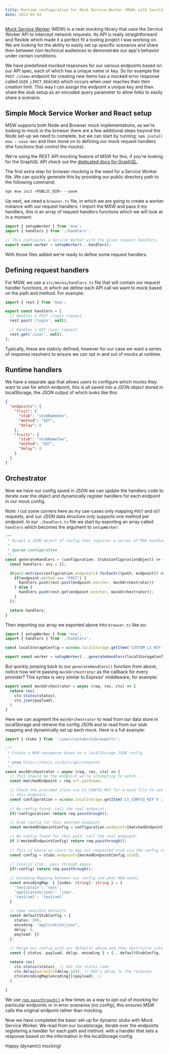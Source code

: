 ```yaml
---
title: Runtime configuration for Mock Service Worker (MSW) with localStorage
date: 2023-04-03
---
```


[Mock Service Worker](https://mswjs.io) (MSW) is a neat mocking library that uses the Service
Worker API to intercept network requests. Its API is really straightforward and flexible which made 
it a perfect fit a tooling project I was working on. We are looking for the ability to easily set up
specific scenarios and share then between non-technical audiences to demonstrate our app's behavior 
under certain conditions.

We have predefined mocked responses for our various endpoints based on our API spec, each of which 
has a unique name or key. So for example the `POST /items` endpoint for creating new items has a 
mocked error response called `USER_LIMIT_REACHED` which occurs when user reaches their item creation
limit. This way I can assign the endpoint a unique key and then share the stub setup as an encoded 
query parameter to allow folks to easily share a scenario.

## Simple Mock Service Worker and React setup

MSW supports both Node and Browser mock implementations, as we're looking to mock in the browser
there are a few additional steps beyond the Node set-up we need to complete, but we can start by 
running: `npm install msw --save-dev` and then move on to defining our mock request handlers 
(the functions that control the mocks).

We're using the REST API mocking feature of MSW for this, if you're looking for the GraphQL API 
check out the [dedicated docs for GraphQL](https://mswjs.io/docs/getting-started/mocks/graphql-api).

The first extra step for browser mocking is the need for a Service Worker file. We can quickly 
generate this by providing our public directory path to the following command:

```sh
npx msw init <PUBLIC_DIR> --save
```

Up next, we need a `browser.ts` file, in which we are going to create a worker instance with our 
request handlers. I import the MSW and pass it my handlers, this is an array of request handlers 
functions which we will look at in a moment:

```typescript
import { setupWorker } from 'msw';
import { handlers } from './handlers';

// This configures a Service Worker with the given request handlers.
export const worker = setupWorker(...handlers);
```

With those files added we're ready to define some request handlers.

## Defining request handlers

For MSW, we use a `src/mocks/handlers.ts` file that will contain our request handler functions, in 
which we define each API call we want to mock based on the path and method. For example:

```typescript
import { rest } from 'msw';

export const handlers = [
  // Handles a POST /login request
  rest.post('/login', null),

  // Handles a GET /user request
  rest.get('/user', null),
];
```

Typically, these are staticly defined, however for our case we want a series of response resolvers 
to ensure we can opt in and out of mocks at runtime.

## Runtime handlers

We have a separate app that allows users to configure which mocks they want to use for which 
endpoint, this is all saved into a JSON object stored in localStorage, the JSON output of which 
looks like this:

```json
{
  "endpoints": {
    "fruit": {
      "stub": "stubNameOne",
      "method": "GET",
      "delay": 0
    },
    "fruits": {
      "stub": "stubNameTwo",
      "method": "GET",
      "delay": 0
    }
  }
}
```

## Orchestrator

Now we have our config saved in JSON we can update the handlers code to iterate over the object and
dynamically register handlers for each endpoint in our mock config. 

Note: I cut some corners here as my use-cases only mapping `POST` and `GET` requests, and our JSON
data structure only supports one method per endpoint. In our `./handlers.ts` file we start by 
exporting an array called `handlers` which becomes the argument to `setupWorker`:

```typescript:title=handlers.ts
/**
 * Accept a JSON object of config then regsiter a series of MSW handlers
 * 
 * @param configuration
 */
const generateHandlers = (configuration: StubsConfigurationObject) => {
  const handlers: any = [];

  Object.entries(configuration.endpoints).forEach(([path, endpoint]) => {
    if(endpoint.method === "POST") {
      handlers.push(rest.post(endpoint.matcher, mockOrchestrator))
    } else {
      handlers.push(rest.get(endpoint.matcher, mockOrchestrator));
    }
  });

  return handlers;
}
```

Then importing our array we exported above into `browser.ts` like so:

```typescript:title=browser.ts
import { setupWorker } from 'msw';
import { handlers } from './handlers';

const localStorageConfig = window.localStorage.getItem('CUSTOM_LS_KEY');

export const worker = setupWorker(...generateHandlers(localStorageConfig));
```

But quickly jumping back to our `generateHandlers()` function from above, notice how we're passing
`mockOrchestrator` as the callback for every provider? This syntax is very similar to Express' 
middleware, for example:

```typescript
export const mockOrchestrator = async (req, res, ctx) => {
  return res(
    ctx.status(status),
    ctx.json(payload),
  )
}
````

Here we can augment the `mochOrchestrator` to read from our data store in localStorage and retrieve
the config JSON and to read from our stub mapping and dynamically set up each mock. Here is a full
example: 

```typescript
import { stubs } from './your/custom/stub/exports';

/**
 * Create a MSW reasponse based on a localStorage JSON config
 * 
 * @see https://mswjs.io/docs/api/response
 */
const mockOrchestrator = async (req, res, ctx) => {
  // This should be the endpoint we're attempting to match...
  const matchedEndpoint = req.url.pathname;

  // Check the provided state via LS_CONFIG_KEY for a mock file to use for
  // this endpoint...
  const configuration = window.localStorage.getItem('LS_CONFIG_KEY') ;
  
  // No config found, call the real endpoint.
  if(!configuration) return req.passthrough();

  // Grab config for this matched endpoint
  const mockedEndpointConfig = configuration.endpoints[matchedEndpoint];

  // No config found for this path, call the real endpoint.
  if (!mockedEndpointConfig) return req.passthrough();
  
  // This is where we start to map our requested stub via the config to a JSON stub file.
  const config = stubs.endpoints[mockedEndpointConfig.stub];
  
  // Invalid stub,, pass through again.
  if(!config) return req.passthrough();

  // Encoding Mapping between our config and what MSW needs.
  const encodingMap: { [index: string]: string } = {
    'text/plain': 'text',
    'application/json': 'json',
    'text/xml': 'text/xml'
  }
  
  // Some sensible defaults
  const defaultStubConfig = {
    status: 200,
    encoding: "application/json",
    delay: 0,
    payload: {}
  };
  
  // Merge our config with our defaults above and then destrcutre into the bits we want.
  const { status, payload, delay, encoding } = {...defaultStubConfig, ...config};

  return res(
    ctx.status(status), // Set the status code
    ctx.delay(parseInt(delay,10)), // Add a delay to the response
    ctx[encodingMap[encoding]](payload), // 
  )
  
}
```

We use [`req.passthrough()`](https://mswjs.io/docs/api/request/passthrough) a few times as a way to
opt-out of mocking for particular endpoints or in error scenarios (no config), this ensures MSW 
calls the original endpoint rather than mocking.

Now we have completed the basic set-up for dynamic stubs with Mock Service Worker. We read from our 
localstorage, iterate over the endpoints registering a handler for each path and method. with a 
handler that sets a response based on the information in the localStorage config. 

Happy (dynamic) mocking!
